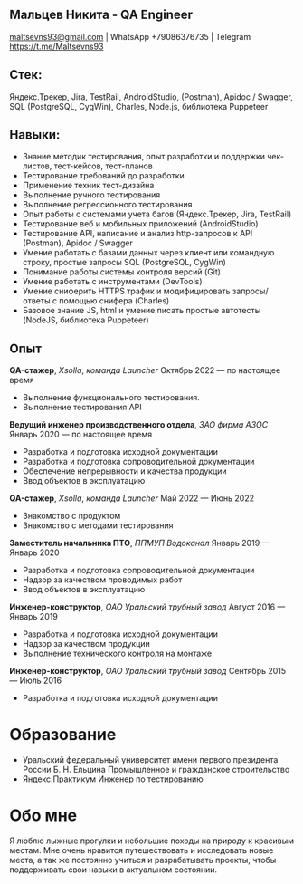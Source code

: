 Мальцев Никита - QA Engineer
---------------
maltsevns93@gmail.com | WhatsApp +79086376735 | Telegram https://t.me/Maltsevns93

Стек:
---------------
  Яндекс.Трекер, Jira, TestRail, AndroidStudio, (Postman), Apidoc / Swagger,
  SQL (PostgreSQL, CygWin), Charles, Node.js, библиотека Puppeteer


Навыки:
---------------

* Знание методик тестирования, опыт разработки и поддержки чек-листов, тест-кейсов, тест-планов
* Тестирование требований до разработки
* Применение техник тест-дизайна
* Выполнение ручного тестирования
* Выполнение регрессионного тестирования
* Опыт работы с системами учета багов (Яндекс.Трекер, Jira, TestRail)
* Тестирование веб и мобильных приложений (AndroidStudio)
* Тестирование API, написание и анализ http-запросов к API (Postman), 
  Apidoc / Swagger
* Умение работать с базами данных через клиент или командную строку, простые запросы 
  SQL (PostgreSQL, CygWin)
* Понимание работы системы контроля версий (Git)
* Умение работать с инструментами (DevTools)
* Умение сниферить HTTPS трафик и модифицировать запросы/ответы с помощью 
  снифера (Charles)
* Базовое знание JS, html и умение писать простые автотесты (NodeJS, 
  библиотека Puppeteer)


Опыт
----------

 **QA-стажер**, *Xsolla*, *команда Launcher*
    Октябрь 2022 — по настоящее время
	
  - Выполнение функционального тестирования.
  - Выполнение тестирования API
 
 
 **Ведущий инженер производственного отдела**, *ЗАО фирма АЗОС* 
    Январь 2020 — по настоящее время

  - Разработка и подготовка исходной документации
  - Разработка и подготовка сопроводительной документации
  - Обеспечение непрерывности и качества продукции
  - Ввод объектов в эксплуатацию


 **QA-стажер**, *Xsolla*, *команда Launcher*
    Май 2022 — Июнь 2022
	
  - Знакомство с продуктом
  - Знакомство с методами тестирования


 **Заместитель начальника ПТО**, *ППМУП Водоканал* 
    Январь 2019 — Январь 2020

  - Разработка и подготовка сопроводительной документации
  - Надзор за качеством проводимых работ
  - Ввод объектов в эксплуатацию


 **Инженер-конструктор**, *ОАО Уральский трубный завод* 
    Август 2016 — Январь 2019

  - Разработка и подготовка исходной документации
  - Надзор за качеством продукции
  - Выполнение технического контроля на монтаже


 **Инженер-конструктор**, *ОАО Уральский трубный завод* 
    Сентябрь 2015 — Июль 2016

  - Разработка и подготовка исходной документации


Образование
=========
 - Уральский федеральный университет имени первого президента России Б. Н. Ельцина
   Промышленное и гражданское строительство
 - Яндекс.Практикум Инженер по тестированию

Обо мне
========
Я люблю лыжные прогулки и небольшие походы на природу к красивым местам. 
Мне очень нравится путешествовать и исследовать новые места, а так же постоянно учиться и разрабатывать проекты, чтобы поддерживать свои навыки в актуальном состоянии.


